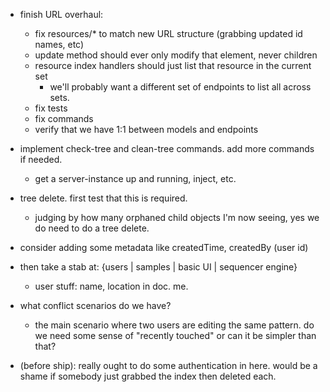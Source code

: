 - finish URL overhaul:
  - fix resources/* to match new URL structure (grabbing updated id names, etc)
  - update method should ever only modify that element, never children  
  - resource index handlers should just list that resource in the current set
    - we'll probably want a different set of endpoints to list all across sets.
  - fix tests
  - fix commands
  - verify that we have 1:1 between models and endpoints

- implement check-tree and clean-tree commands. add more commands if needed.
  - get a server-instance up and running, inject, etc.

- tree delete. first test that this is required.
  - judging by how many orphaned child objects I'm now seeing, yes we do need to do a tree delete.

- consider adding some metadata like createdTime, createdBy (user id)

- then take a stab at: {users | samples | basic UI | sequencer engine}
  - user stuff: name, location in doc. me.

- what conflict scenarios do we have?
  - the main scenario where two users are editing the same pattern. do we need some sense of "recently touched" or can it be simpler than that?

- (before ship): really ought to do some authentication in here. would be a shame if somebody just grabbed the index then deleted each.
